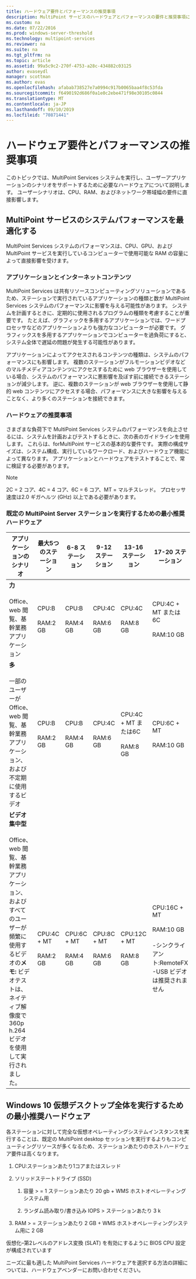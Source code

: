 ```yaml
---
title: ハードウェア要件とパフォーマンスの推奨事項
description: MultiPoint サービスのハードウェアとパフォーマンスの要件と推奨事項について説明します。
ms.custom: na
ms.date: 07/22/2016
ms.prod: windows-server-threshold
ms.technology: multipoint-services
ms.reviewer: na
ms.suite: na
ms.tgt_pltfrm: na
ms.topic: article
ms.assetid: 99a5c9c2-270f-4753-a28c-434882c03125
author: evaseydl
manager: scottman
ms.author: evas
ms.openlocfilehash: afabab738527e7a0994c917b0065baa4f8c53fda
ms.sourcegitcommit: f6490192d686f0a1e0c2ebe471f98e30105c0844
ms.translationtype: MT
ms.contentlocale: ja-JP
ms.lasthandoff: 09/10/2019
ms.locfileid: "70871441"
---
```

# <a name="hardware-requirements-and-performance-recommendations"></a>ハードウェア要件とパフォーマンスの推奨事項
このトピックでは、MultiPoint Services システムを実行し、ユーザーアプリケーションのシナリオをサポートするために必要なハードウェアについて説明します。 ユーザーシナリオは、CPU、RAM、およびネットワーク帯域幅の要件に直接影響します。  

## <a name="optimize-multipoint-services-system-performance"></a>MultiPoint サービスのシステムパフォーマンスを最適化する  
MultiPoint Services システムのパフォーマンスは、CPU、GPU、および MultiPoint サービスを実行しているコンピューターで使用可能な RAM の容量によって直接影響を受けます。  
  
### <a name="applications-and-internet-content"></a>アプリケーションとインターネットコンテンツ  
MultiPoint Services は共有リソースコンピューティングソリューションであるため、ステーションで実行されているアプリケーションの種類と数が MultiPoint Services システムのパフォーマンスに影響を与える可能性があります。 システムを計画するときに、定期的に使用されるプログラムの種類を考慮することが重要です。 たとえば、グラフィックを多用するアプリケーションでは、ワードプロセッサなどのアプリケーションよりも強力なコンピューターが必要です。 グラフィックスを多用するアプリケーションでコンピューターを過負荷にすると、システム全体で遅延の問題が発生する可能性があります。  
  
アプリケーションによってアクセスされるコンテンツの種類は、システムのパフォーマンスにも影響します。 複数のステーションがフルモーションビデオなどのマルチメディアコンテンツにアクセスするために web ブラウザーを使用している場合、システムのパフォーマンスに悪影響を及ぼす前に接続できるステーションが減少します。 逆に、複数のステーションが web ブラウザーを使用して静的 web コンテンツにアクセスする場合、パフォーマンスに大きな影響を与えることなく、より多くのステーションを接続できます。  
  
### <a name="hardware-recommendations"></a>ハードウェアの推奨事項  
さまざまな負荷下で MultiPoint Services システムのパフォーマンスを向上させるには、システムを計画およびテストするときに、次の表のガイドラインを使用します。 これらは、forMultiPoint サービスの基本的な要件です。 実際の構成サイズは、システム構成、実行しているワークロード、およびハードウェア機能によって異なります。 アプリケーションとハードウェアをテストすることで、常に検証する必要があります。  
  
> [!NOTE]  
> 2C = 2 コア、4C = 4 コア、6C = 6 コア、MT = マルチスレッド。 プロセッサ速度は2.0 ギガヘルツ (GHz) 以上である必要があります。  
  
### <a name="minimum-recommended-hardware-for-running-default-multipoint-server-stations"></a>既定の MultiPoint Server ステーションを実行するための最小推奨ハードウェア  
  
|アプリケーションのシナリオ|最大5つのステーション|6-8 ステーション|9-12 ステーション|13-16 ステーション|17-20 ステーション|21-24 ステーション|  
|------------------------|----------------------|-------------------|------------------|-------------------|-------------------|-----------------|  
|**力**<br /><br />Office、web 閲覧、基幹業務アプリケーション|CPU:B<br /><br />RAM:2 GB|CPU:B<br /><br />RAM:4 GB|CPU:4C<br /><br />RAM:6 GB|CPU:4C<br /><br />RAM:8 GB|CPU:4C + MT または6C<br /><br />RAM:10 GB| CPU:6C + MT<br /><br />RAM:12 GB|
|**多**<br /><br />一部のユーザーが Office、web 閲覧、基幹業務アプリケーション、および不定期に使用するビデオ|CPU:B<br /><br />RAM:2 GB|CPU:B<br /><br />RAM:4 GB|CPU:4C<br /><br />RAM:6 GB|CPU:4C + MT または6C<br /><br />RAM:8 GB|CPU:6C + MT<br /><br />RAM:10 GB| CPU:6C + MT<br /><br />RAM:12 GB| 
|**ビデオ集中型**<br /><br />Office、web 閲覧、基幹業務アプリケーション、およびすべてのユーザーが頻繁に使用するビデオの**メモ:** ビデオテストは、ネイティブ解像度で 360p h.264 ビデオを使用して実行されました。|CPU:4C + MT<br /><br />RAM:2 GB|CPU:6C + MT<br /><br />RAM:4 GB|CPU:8C + MT<br /><br />RAM:6 GB|CPU:12C + MT<br /><br />RAM:8 GB|CPU:16C + MT<br /><br />RAM:10 GB<br /><br />-シンクライアント:RemoteFX<br />-USB ビデオは推奨されません| CPU:20C + MT<br /><br />RAM:12 GB<br /><br />-シンクライアント:RemoteFX<br />-USB ビデオは推奨されません|   
  
## <a name="minimum-recommended-hardware-for-running-full-windows-10-virtual-desktops"></a>Windows 10 仮想デスクトップ全体を実行するための最小推奨ハードウェア  
各ステーションに対して完全な仮想オペレーティングシステムインスタンスを実行することは、既定の MultiPoint desktop セッションを実行するよりもコンピューティングリソースが多くなるため、ステーションあたりのホストハードウェア要件は高くなります。  
  
1.  CPU:ステーションあたり1コアまたはスレッド  
  
2.  ソリッドステートドライブ (SSD)  
  
    1.  容量 > = 1 ステーションあたり 20 gb + WMS ホストオペレーティングシステム用  
  
    2.  ランダム読み取り/書き込み IOPS > ステーションあたり 3 k  
  
3.  RAM > = ステーションあたり 2 GB + WMS ホストオペレーティングシステム用に 2 GB  
  
仮想化–第2レベルのアドレス変換 (SLAT) を有効にするように BIOS CPU 設定が構成されています  
  
ニーズに最も適した MultiPoint Services ハードウェアを選択する方法の詳細については、ハードウェアベンダーにお問い合わせください。  
